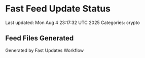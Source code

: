 # Fast Feed Update Status
Last updated: Mon Aug  4 23:17:32 UTC 2025
Categories: crypto

## Feed Files Generated

Generated by Fast Updates Workflow
